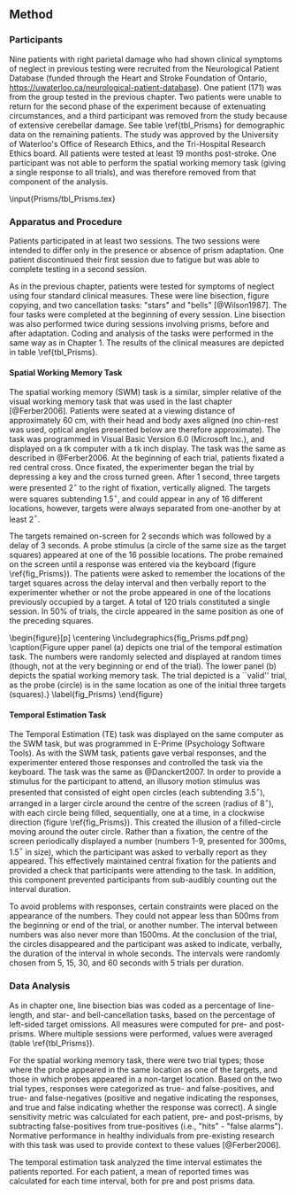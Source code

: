 Method
------

### Participants

Nine patients with right parietal damage who had shown clinical
symptoms of neglect in previous testing were recruited from the
Neurological Patient Database (funded through the Heart and Stroke
Foundation of Ontario,
<https://uwaterloo.ca/neurological-patient-database>).  One
patient (171) was from the group tested in the previous chapter.
Two patients were unable to return for the second phase of the
experiment because of extenuating circumstances, and a third
participant was removed from the study because of extensive
cerebellar damage. See table \ref{tbl_Prisms} for demographic data on
the remaining patients. The study was approved by the University
of Waterloo's Office of Research Ethics, and the Tri-Hospital
Research Ethics board.  All patients were tested at least 19
months post-stroke.  One participant was not able to perform the
spatial working memory task (giving a single response to all
trials), and was therefore removed from that component of the
analysis.

\input{Prisms/tbl_Prisms.tex}

### Apparatus and Procedure

Patients participated in at least two sessions. The two sessions
were intended to differ only in the presence or absence of prism
adaptation. One patient discontinued their first session due to
fatigue but was able to complete testing in a second session.

As in the previous chapter, patients were tested for symptoms of
neglect using four standard clinical measures. These were line
bisection, figure copying, and two cancellation tasks: "stars" and
"bells" [@Wilson1987]. The four tasks were completed at the
beginning of every session.  Line bisection was also performed
twice during sessions involving prisms, before and after
adaptation.  Coding and analysis of the tasks were performed in
the same way as in Chapter 1. The results of the clinical measures
are depicted in table \ref{tbl_Prisms}.

#### Spatial Working Memory Task

The spatial working memory (SWM) task is a similar, simpler
relative of the visual working memory task that was used in the
last chapter [@Ferber2006]. Patients were seated at a viewing
distance of approximately 60 cm, with their head and body axes
aligned (no chin-rest was used, optical angles presented below are
therefore approximate). The task was programmed in Visual Basic
Version 6.0 (Microsoft Inc.), and displayed on a tk computer with
a tk inch display. The task was the same as described in
@Ferber2006. At the beginning of each trial, patients fixated a
red central cross. Once fixated, the experimenter began the trial
by depressing a key and the cross turned green. After 1 second,
three targets were presented 2$^\circ$ to the right of fixation,
vertically aligned. The targets were squares subtending 1.5$^\circ$, and
could appear in any of 16 different locations, however, targets
were always separated from one-another by at least 2$^\circ$.

The targets remained on-screen for 2 seconds which was followed by
a delay of 3 seconds. A probe stimulus (a circle of the same size
as the target squares) appeared at one of the 16 possible
locations. The probe remained on the screen until a response was
entered via the keyboard (figure \ref{fig_Prisms}). The patients
were asked to remember the locations of the target squares across
the delay interval and then verbally report to the experimenter
whether or not the probe appeared in one of the locations
previously occupied by a target. A total of 120 trials constituted
a single session.  In 50% of trials, the circle appeared in the
same position as one of the preceding squares.

\begin{figure}[p] 
\centering 
\includegraphics{fig_Prisms.pdf.png} 
\caption{Figure upper panel (a) depicts one trial of the temporal
estimation task.  The numbers were randomly selected and displayed
at random times (though, not at the very beginning or end of the
trial).  The lower panel (b) depicts the spatial working memory
task. The trial depicted is a ``valid'' trial, as the probe
(circle) is in the same location as one of the initial three
targets (squares).} 
\label{fig_Prisms} 
\end{figure}


#### Temporal Estimation Task

The Temporal Estimation (TE) task was displayed on the same
computer as the SWM task, but was programmed in E-Prime
(Psychology Software Tools). As with the SWM task, patients gave
verbal responses, and the experimenter entered those responses and
controlled the task via the keyboard. The task was the same as
@Danckert2007. 
In order to provide a stimulus for the participant to attend, an
illusory motion stimulus was presented that consisted of eight
open circles (each subtending 3.5$^\circ$), arranged in a larger circle
around the centre of the screen (radius of 8$^\circ$), with each circle
being filled, sequentially, one at a time, in a clockwise
direction (figure \ref{fig_Prisms}).  This created the illusion of
a filled-circle moving around the outer circle. Rather than a
fixation, the centre of the screen periodically displayed a number
(numbers 1-9, presented for 300ms, 1.5$^\circ$ in size), which the
participant was asked to verbally report as they appeared. This
effectively maintained central fixation for the patients and
provided a check that participants were attending to the task. In
addition, this component prevented participants from sub-audibly
counting out the interval duration.

To avoid problems with responses, certain constraints were placed
on the appearance of the numbers. They could not appear less than
500ms from the beginning or end of the trial, or another number.
The interval between numbers was also never more than 1500ms. At
the conclusion of the trial, the circles disappeared and the
participant was asked to indicate, verbally, the duration of the
interval in whole seconds. The intervals were randomly chosen from
5, 15, 30, and 60 seconds with 5 trials per duration.

### Data Analysis

As in chapter one, line bisection bias was coded as a percentage
of line-length, and star- and bell-cancellation tasks, based on
the percentage of left-sided target omissions. All measures were
computed for pre- and post-prisms. Where multiple sessions were
performed, values were averaged (table \ref{tbl_Prisms}).

For the spatial working memory task, there were two trial types;
those where the probe appeared in the same location as one of the
targets, and those in which probes appeared in a non-target
location. Based on the two trial types, responses were categorized
as true- and false-positives, and true- and false-negatives
(positive and negative indicating the responses, and true and
false indicating whether the response was correct). A single
sensitivity metric was calculated for each patient, pre- and
post-prisms, by subtracting false-positives from true-positives
(i.e., "hits" - "false alarms"). Normative performance in healthy
individuals from pre-existing research with this task was used to
provide context to these values [@Ferber2006].

The temporal estimation task analyzed the time interval estimates
the patients reported. For each patient, a mean of reported times
was calculated for each time interval, both for pre and post
prisms data. 
